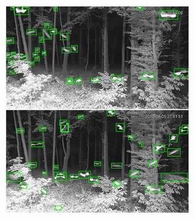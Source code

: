 ![20200805-224109-231114](in/20200805/20200805-224109-231114_0_.jpg)
![20200805-231119-234124](in/20200805/20200805-231119-234124_0_.jpg)
